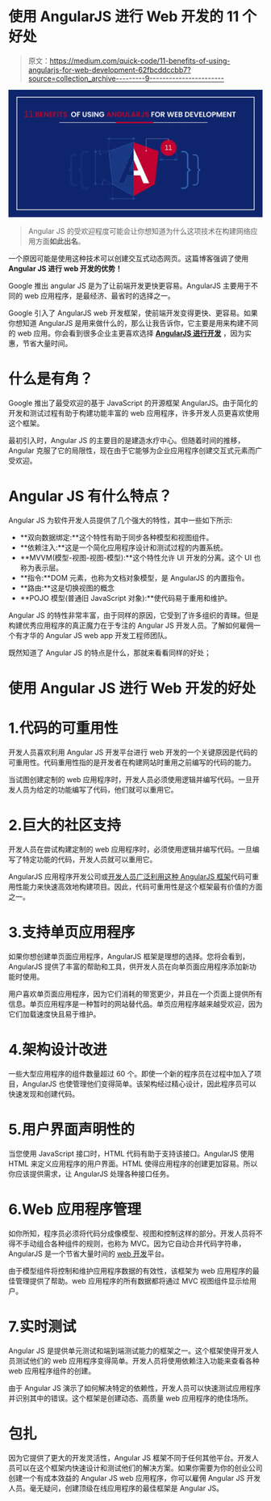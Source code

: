 # 使用 AngularJS 进行 Web 开发的 11 个好处

> 原文：<https://medium.com/quick-code/11-benefits-of-using-angularjs-for-web-development-62fbcddccbb7?source=collection_archive---------9----------------------->

![](img/a96d9c0689ea755738f55af5823f64b1.png)

> Angular JS 的受欢迎程度可能会让你想知道为什么这项技术在构建网络应用方面**如此出名**。

一个原因可能是使用这种技术可以创建交互式动态网页。这篇博客强调了使用 **Angular JS 进行 web 开发的优势！**

Google 推出 angular JS 是为了让前端开发更快更容易。AngularJS 主要用于不同的 web 应用程序，是最经济、最省时的选择之一。

Google 引入了 AngularJS web 开发框架，使前端开发变得更快、更容易。如果你想知道 AngularJS 是用来做什么的，那么让我告诉你，它主要是用来构建不同的 web 应用。你会看到很多企业主更喜欢选择 [**AngularJS 进行开发**](https://www.yourteaminindia.com/blog/guide-to-hire-angular-developers) ，因为实惠，节省大量时间。

# 什么是有角？

Google 推出了最受欢迎的基于 JavaScript 的开源框架 AngularJS。由于简化的开发和测试过程有助于构建功能丰富的 web 应用程序，许多开发人员更喜欢使用这个框架。

最初引入时，Angular JS 的主要目的是建造水疗中心。但随着时间的推移，Angular 克服了它的局限性，现在由于它能够为企业应用程序创建交互式元素而广受欢迎。

# Angular JS 有什么特点？

Angular JS 为软件开发人员提供了几个强大的特性，其中一些如下所示:

*   **双向数据绑定:**这个特性有助于同步各种模型和视图组件。
*   **依赖注入:**这是一个简化应用程序设计和测试过程的内置系统。
*   **MVVM(模型-视图-视图-模型):**这个特性允许 UI 开发的分离。这个 UI 也称为表示层。
*   **指令:**DOM 元素，也称为文档对象模型，是 AngularJS 的内置指令。
*   **路由:**这是切换视图的概念
*   **POJO 模型(普通旧 JavaScript 对象):**使代码易于重用和维护。

Angular JS 的特性非常丰富，由于同样的原因，它受到了许多组织的青睐。但是构建优秀应用程序的真正魔力在于专注的 Angular JS 开发人员。了解如何雇佣一个有才华的 Angular JS web app 开发工程师团队。

既然知道了 Angular JS 的特点是什么，那就来看看同样的好处；

# 使用 Angular JS 进行 Web 开发的好处

# 1.代码的可重用性

开发人员喜欢利用 Angular JS 开发平台进行 web 开发的一个关键原因是代码的可重用性。代码重用性指的是开发者在构建网站时重用之前编写的代码的能力。

当试图创建定制的 web 应用程序时，开发人员必须使用逻辑并编写代码。一旦开发人员为给定的功能编写了代码，他们就可以重用它。

# 2.巨大的社区支持

开发人员在尝试构建定制的 web 应用程序时，必须使用逻辑并编写代码。一旦编写了特定功能的代码，开发人员就可以重用它。

AngularJS 应用程序开发公司或[开发人员广泛利用这种 AngularJS 框架](/quick-code/top-10-most-popular-angular-js-frameworks-for-the-year-2022-5b57c4414123?source=search_post---------25----------------------------)代码可重用性能力来快速高效地构建项目。因此，代码可重用性是这个框架最有价值的方面之一。

# 3.支持单页应用程序

如果你想创建单页面应用程序，AngularJS 框架是理想的选择。您将会看到，AngularJS 提供了丰富的帮助和工具，供开发人员在向单页面应用程序添加新功能时使用。

用户喜欢单页面应用程序，因为它们消耗的带宽更少，并且在一个页面上提供所有信息。单页应用程序是一种暂时的网站替代品。单页应用程序越来越受欢迎，因为它们加载速度快且易于维护。

# 4.架构设计改进

一些大型应用程序的组件数量超过 60 个。即使一个新的程序员在过程中加入了项目，AngularJS 也使管理他们变得简单。该架构经过精心设计，因此程序员可以快速发现和创建代码。

# 5.用户界面声明性的

当您使用 JavaScript 接口时，HTML 代码有助于支持该接口。AngularJS 使用 HTML 来定义应用程序的用户界面。HTML 使得应用程序的创建更加容易。所以你应该提供需求，让 AngularJS 处理各种接口任务。

# 6.Web 应用程序管理

如你所知，程序员必须将代码分成像模型、视图和控制这样的部分。开发人员将不得不手动组合各种组件的规则，也称为 MVC。因为它自动合并代码字符串，AngularJS 是一个节省大量时间的 [web 开发](/quick-code/5-essential-web-development-tools-in-2022-7cda5c23dd9e?source=search_post---------31----------------------------)平台。

由于模型组件将控制和维护应用程序数据的有效性，该框架为 web 应用程序的最佳管理提供了帮助。web 应用程序的所有数据都将通过 MVC 视图组件显示给用户。

# 7.实时测试

Angular JS 是提供单元测试和端到端测试能力的框架之一。这个框架使得开发人员测试他们的 web 应用程序变得简单。开发人员将使用依赖注入功能来查看各种 web 应用程序组件的创建。

由于 Angular JS 演示了如何解决特定的依赖性，开发人员可以快速测试应用程序并识别其中的错误。这个框架是创建动态、高质量 web 应用程序的绝佳场所。

# 包扎

因为它提供了更大的开发灵活性，Angular JS 框架不同于任何其他平台。开发人员可以在这个框架内快速设计和测试他们的解决方案。如果你需要为你的创业公司创建一个有成本效益的 Angular JS web 应用程序，你可以雇佣 Angular JS 开发人员。毫无疑问，创建顶级在线应用程序的最佳框架是 Angular JS。
